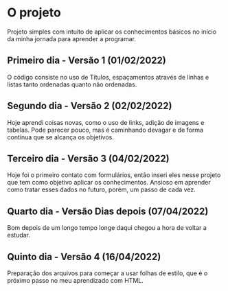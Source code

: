 # O projeto

Projeto simples com intuito de aplicar os conhecimentos básicos no início da minha jornada para aprender a programar.

## Primeiro dia - Versão 1 (01/02/2022)
O código consiste no uso de Títulos, espaçamentos através de linhas e listas tanto ordenadas quanto não ordenadas.

## Segundo dia - Versão 2 (02/02/2022)
Hoje aprendi coisas novas, como o uso de links, adição de imagens e tabelas. Pode parecer pouco, mas é caminhando devagar e de forma contínua que se alcança os objetivos.

## Terceiro dia - Versão 3 (04/02/2022)
Hoje foi o primeiro contato com formulários, então inseri eles nesse projeto que tem como objetivo aplicar os conhecimentos. Ansioso em aprender como tratar esses dados no futuro, porém, um passo de cada vez.

## Quarto dia - Versão Dias depois (07/04/2022)
Bom depois de um longo tempo longe daqui chegou a hora de voltar a estudar.

## Quinto dia - Versão 4 (16/04/2022)
Preparação dos arquivos para começar a usar folhas de estilo, que é o próximo passo no meu aprendizado com HTML.